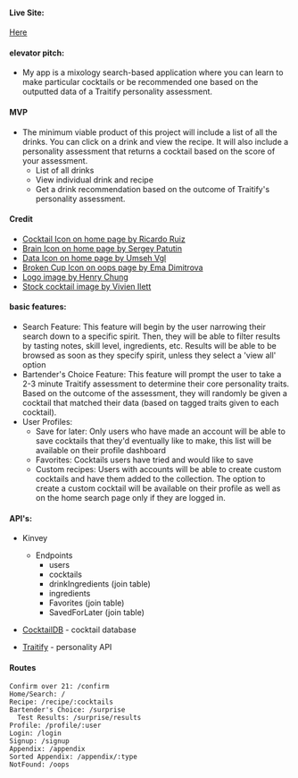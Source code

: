 #### Live Site:
[Here](https;//bartenders-choice.surge.sh)


#### elevator pitch:
  - My app is a mixology search-based application where you can learn to make particular cocktails or be recommended one based on the outputted data of a Traitify personality assessment.

#### MVP
  - The minimum viable product of this project will include a list of all the drinks. You can click on a drink and view the recipe. It will also include a personality assessment that returns a cocktail based on the score of your assessment.
    - List of all drinks
    - View individual drink and recipe
    - Get a drink recommendation based on the outcome of Traitify's personality assessment.


#### Credit
 - [Cocktail Icon on home page by Ricardo Ruiz](https://thenounproject.com/ricardojorgeruiz/)
 - [Brain Icon on home page by Sergey Patutin](https://thenounproject.com/bdesign.by/)
 - [Data Icon on home page by Umseh Vgl](https://thenounproject.com/umesh.vgl/)
 - [Broken Cup Icon on oops page by Ema Dimitrova](https://thenounproject.com/sesisesi/)
 - [Logo image by Henry Chung](https://thenounproject.com/henry.chung.16/)
 - [Stock cocktail image by Vivien Ilett](https://thenounproject.com/vivien.ilett/)

#### basic features:
  - Search Feature: This feature will begin by the user narrowing their search down to a specific spirit. Then, they will be able to filter results by tasting notes, skill level, ingredients, etc. Results will be able to be browsed as soon as they specify spirit, unless they select a 'view all' option
  - Bartender's Choice Feature: This feature will prompt the user to take a 2-3 minute Traitify assessment to determine their core personality traits. Based on the outcome of the assessment, they will randomly be given a cocktail that matched their data (based on tagged traits given to each cocktail).
  - User Profiles:
    - Save for later: Only users who have made an account will be able to save cocktails that they'd eventually like to make, this list will be available on their profile dashboard
    - Favorites: Cocktails users have tried and would like to save
    - Custom recipes: Users with accounts will be able to create custom cocktails and have them added to the collection. The option to create a custom cocktail will be available on their profile as well as on the home search page only if they are logged in.



#### API's:
  - Kinvey
    - Endpoints
      - users
      - cocktails
      - drinkIngredients (join table)
      - ingredients
      - Favorites (join table)
      - SavedForLater (join table)


  - [CocktailDB](http://www.cocktaildb.com/) - cocktail database
  - [Traitify](https://www.traitify.com/) - personality API


#### Routes
```
Confirm over 21: /confirm
Home/Search: /
Recipe: /recipe/:cocktails
Bartender's Choice: /surprise
  Test Results: /surprise/results
Profile: /profile/:user
Login: /login
Signup: /signup
Appendix: /appendix
Sorted Appendix: /appendix/:type
NotFound: /oops
```
